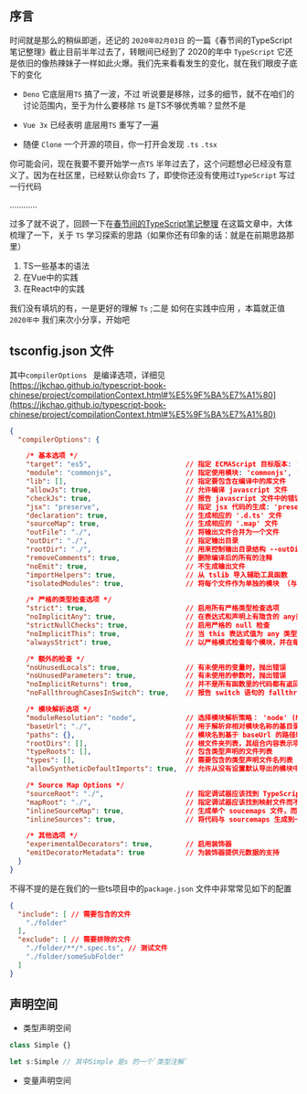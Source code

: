 ## 序言
时间就是那么的稍纵即逝，还记的 `2020年02月03日` 的一篇《春节间的TypeScript笔记整理》截止目前半年过去了，转眼间已经到了 2020的年中 `TypeScript` 它还是依旧的像热辣妹子一样如此火爆。我们先来看看发生的变化，就在我们眼皮子底下的变化

 - `Deno` 它底层用`TS` 搞了一波，不过 听说要是移除，过多的细节，就不在咱们的讨论范围内，至于为什么要移除 `TS` 是TS不够优秀嘛？显然不是

 - `Vue 3x` 已经表明 底层用`TS` 重写了一遍 

 - 随便 `Clone` 一个开源的项目，你一打开会发现 `.ts` `.tsx` 

你可能会问，现在我要不要开始学一点`TS` 半年过去了，这个问题想必已经没有意义了。因为在社区里，已经默认你会`TS` 了，即使你还没有使用过`TypeScript` 写过一行代码

…………

过多了就不说了，回顾一下在[春节间的TypeScript笔记整理](https://juejin.im/post/5e377a5de51d4530e60e4d1d) 在这篇文章中，大体梳理了一下，关于 `TS` 学习探索的思路（如果你还有印象的话：就是在前期思路那里）

 1. TS一些基本的语法
 2. 在Vue中的实践
 3. 在React中的实践

我们没有填坑的有，一是更好的理解 `Ts` ;二是 如何在实践中应用 ，本篇就正值 `2020年中` 我们来次小分享，开始吧


## tsconfig.json 文件

其中`compilerOptions ` 是编译选项，详细见 [https://jkchao.github.io/typescript-book-chinese/project/compilationContext.html#%E5%9F%BA%E7%A1%80](https://jkchao.github.io/typescript-book-chinese/project/compilationContext.html#%E5%9F%BA%E7%A1%80)

```json
{
  "compilerOptions": {

    /* 基本选项 */
    "target": "es5",                       // 指定 ECMAScript 目标版本: 'ES3' (default), 'ES5', 'ES6'/'ES2015', 'ES2016', 'ES2017', or 'ESNEXT'
    "module": "commonjs",                  // 指定使用模块: 'commonjs', 'amd', 'system', 'umd' or 'es2015'
    "lib": [],                             // 指定要包含在编译中的库文件
    "allowJs": true,                       // 允许编译 javascript 文件
    "checkJs": true,                       // 报告 javascript 文件中的错误
    "jsx": "preserve",                     // 指定 jsx 代码的生成: 'preserve', 'react-native', or 'react'
    "declaration": true,                   // 生成相应的 '.d.ts' 文件
    "sourceMap": true,                     // 生成相应的 '.map' 文件
    "outFile": "./",                       // 将输出文件合并为一个文件
    "outDir": "./",                        // 指定输出目录
    "rootDir": "./",                       // 用来控制输出目录结构 --outDir.
    "removeComments": true,                // 删除编译后的所有的注释
    "noEmit": true,                        // 不生成输出文件
    "importHelpers": true,                 // 从 tslib 导入辅助工具函数
    "isolatedModules": true,               // 将每个文件作为单独的模块 （与 'ts.transpileModule' 类似）.

    /* 严格的类型检查选项 */
    "strict": true,                        // 启用所有严格类型检查选项
    "noImplicitAny": true,                 // 在表达式和声明上有隐含的 any类型时报错
    "strictNullChecks": true,              // 启用严格的 null 检查
    "noImplicitThis": true,                // 当 this 表达式值为 any 类型的时候，生成一个错误
    "alwaysStrict": true,                  // 以严格模式检查每个模块，并在每个文件里加入 'use strict'

    /* 额外的检查 */
    "noUnusedLocals": true,                // 有未使用的变量时，抛出错误
    "noUnusedParameters": true,            // 有未使用的参数时，抛出错误
    "noImplicitReturns": true,             // 并不是所有函数里的代码都有返回值时，抛出错误
    "noFallthroughCasesInSwitch": true,    // 报告 switch 语句的 fallthrough 错误。（即，不允许 switch 的 case 语句贯穿）

    /* 模块解析选项 */
    "moduleResolution": "node",            // 选择模块解析策略： 'node' (Node.js) or 'classic' (TypeScript pre-1.6)
    "baseUrl": "./",                       // 用于解析非相对模块名称的基目录
    "paths": {},                           // 模块名到基于 baseUrl 的路径映射的列表
    "rootDirs": [],                        // 根文件夹列表，其组合内容表示项目运行时的结构内容
    "typeRoots": [],                       // 包含类型声明的文件列表
    "types": [],                           // 需要包含的类型声明文件名列表
    "allowSyntheticDefaultImports": true,  // 允许从没有设置默认导出的模块中默认导入。

    /* Source Map Options */
    "sourceRoot": "./",                    // 指定调试器应该找到 TypeScript 文件而不是源文件的位置
    "mapRoot": "./",                       // 指定调试器应该找到映射文件而不是生成文件的位置
    "inlineSourceMap": true,               // 生成单个 soucemaps 文件，而不是将 sourcemaps 生成不同的文件
    "inlineSources": true,                 // 将代码与 sourcemaps 生成到一个文件中，要求同时设置了 --inlineSourceMap 或 --sourceMap 属性

    /* 其他选项 */
    "experimentalDecorators": true,        // 启用装饰器
    "emitDecoratorMetadata": true          // 为装饰器提供元数据的支持
  }
}

```

不得不提的是在我们的一些ts项目中的`package.json` 文件中非常常见如下的配置
```json
{
  "include": [ // 需要包含的文件
    "./folder"
  ],
  "exclude": [ // 需要排除的文件
    "./folder/**/*.spec.ts", // 测试文件
    "./folder/someSubFolder"
  ]
}
```
## 声明空间

 - 类型声明空间

```ts
class Simple {}

let s:Simple // 其中Simple 是s 的一个`类型注解`

```


 - 变量声明空间